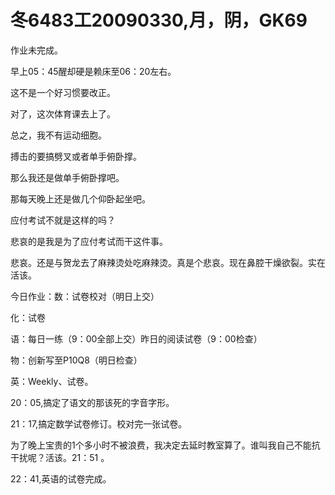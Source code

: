 # 冬6483工20090330,月，阴，GK69

作业未完成。

早上05：45醒却硬是赖床至06：20左右。

这不是一个好习惯要改正。

对了，这次体育课去上了。

总之，我不有运动细胞。

搏击的要搞劈叉或者单手俯卧撑。

那么我还是做单手俯卧撑吧。

那每天晚上还是做几个仰卧起坐吧。

应付考试不就是这样的吗？

悲哀的是我是为了应付考试而干这件事。

悲哀。还是与贺龙去了麻辣烫处吃麻辣烫。真是个悲哀。现在鼻腔干燥欲裂。实在活该。

今日作业：数：试卷校对（明日上交）

化：试卷

语：每日一练（9：00全部上交）昨日的阅读试卷（9：00检查）

物：创新写至P10Q8（明日检查）

英：Weekly、试卷。

20：05,搞定了语文的那该死的字音字形。

21：17,搞定数学试卷修订。校对完一张试卷。

为了晚上宝贵的1个多小时不被浪费，我决定去延时教室算了。谁叫我自己不能抗干扰呢？活该。21：51 。

22：41,英语的试卷完成。
